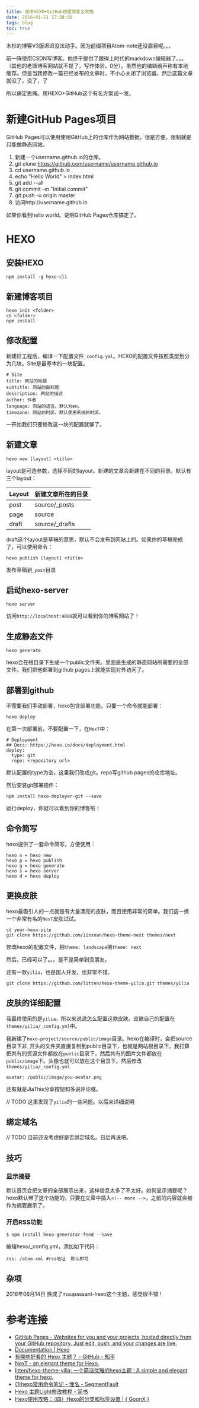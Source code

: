 ```yaml
---
title: 使用HEXO+GitHub搭建博客全攻略
date: 2016-01-21 17:28:05
tags: blog
toc: true
---
```


木杉的博客V3版迟迟没法动手。因为前缀项目Atom-note还没眉目呢。。。

前一阵使用CSDN写博客。他终于提供了跟得上时代的markdown编辑器了。。。（其他的老牌博客网站就不提了，写作体验，0分）。虽然他的编辑器声称有本地缓存。但是当我修改一篇已经发布的文章时，不小心关闭了浏览器，然后这篇文章就没了，没了，了

所以痛定思痛。用HEXO+GitHub这个有名方案试一发。

# 新建GitHub Pages项目
GitHub Pages可以使用使用GitHub上的仓库作为网站数据，很是方便，限制就是只能做静态网站。

1. 新建一个username.github.io的仓库。
2. git clone https://github.com/username/username.github.io
3. cd username.github.io
4. echo "Hello World" > index.html
5. git add --all
6. git commit -m "Initial commit"
7. git push -u origin master
8. 访问http://username.github.io

如果你看到hello world。说明GitHub Pages仓库搞定了。

# HEXO
## 安装HEXO

    npm install -g hexo-cli
    
## 新建博客项目

    hexo init <folder>
    cd <folder>
    npm install

## 修改配置
新建好工程后，编译一下配置文件`_config.yml`。HEXO的配置文件按照类型划分为几块。Site是最基本的一块配置。

```
# Site
title: 网站的标题
subtitle: 网站的副标题
description: 网站的描述
author: 作者
language: 网站的语言。默认为en。
timezone: 网站的时区。默认使用系统的时区。
```

一开始我们只要修改这一块的配置就够了。

## 新建文章

    hexo new [layout] <title>

layout是可选参数，选择不同的layout，新建的文章会新建在不同的目录。默认有三个layout：

| Layout | 新建文章所在的目录 |
|---|---|
| post    | source/_posts |
| page    | source |
| draft  | source/_drafts |

draft这个layout是草稿的意思，默认不会发布到网站上的。如果你的草稿完成了，可以使用命令：

    hexo publish [layout] <title>

发布草稿到`_post`目录

## 启动hexo-server

    hexo server

访问`http://localhost:4000`就可以看到你的博客网站了！

## 生成静态文件

    hexo generate

hexo会在根目录下生成一个public文件夹。里面是生成的静态网站所需要的全部文件。我们把他部署到github pages上就能实现对外访问了。

## 部署到github
不需要我们手动部署，hexo包含部署功能。只要一个命令就能部署：

    hexo deploy

在第一次部署前，不要配置一下，在`NexT`中：

```
# Deployment
## Docs: https://hexo.io/docs/deployment.html
deploy:
  type: git
  repo: <repository url>
```

默认配置的type为空，这里我们改成git。repo写github pages的仓库地址。

然后安装git部署插件：

    npm install hexo-deployer-git --save

运行deploy，你就可以看到你的博客啦！

## 命令简写
hexo提供了一套命令简写，方便使用：

```
hexo n = hexo new
hexo p = hexo publish
hexo g = hexo generate
hexo s = hexo server
hexo d = hexo deploy
```

## 更换皮肤
hexo最吸引人的一点就是有大量漂亮的皮肤，而且使用非常的简单。我们这一换一个非常有名的`NexT`皮肤试试。

```
cd your-hexo-site
git clone https://github.com/iissnan/hexo-theme-next themes/next
```

修改hexo的配置文件，把`theme: landscape`把`theme: next`

然后。已经可以了。。。是不是简单到没朋友。

还有一款`yilia`，也是国人开发，也非常不错。

    git clone https://github.com/litten/hexo-theme-yilia.git themes/yilia
    
## 皮肤的详细配置
我最终使用的是`yilia`，所以来说说怎么配置这款皮肤。皮肤自己的配置在`themes/yilia/_config.yml`中。

我新建了`hexo-project/source/public/image`目录。hexo在编译时，会把source目录下非`_`开头的文件夹直接复制到public目录下，也就是网站根目录下。我打算把共有的资源文件都放在`public`目录下，然后共有的图片文件都放在`public/image`下。头像也就可以放在这个目录下。然后修改`themes/yilia/_config.yml`

```
avatar: /public/image/you-avatar.png
```

还有就是JiaThis分享按钮和多说评论框。

// TODO 这里发现了`yilia`的一些问题。以后来详细说明

## 绑定域名

// TODO 目前还没考虑好是否绑定域名。日后再说吧。

## 技巧
### 显示摘要
默认首页会把文章的全部展示出来，这样信息太多了不太好。如何显示摘要呢？hexo默认带了这个功能的，只要在文章中插入`<!-- more -->`，之前的内容就会被作为摘要展示了。

### 开启RSS功能

    $ npm install hexo-generator-feed --save

编辑hexo/_config.yml，添加如下代码：
    
    rss: /atom.xml #rss地址  默认即可

## 杂项
2016年06月14日
换成了maupassant-hexo这个主题，感觉很不错！

# 参考连接
- [GitHub Pages - Websites for you and your projects, hosted directly from your GitHub repository. Just edit, push, and your changes are live.](https://pages.github.com/)
- [Documentation | Hexo](https://hexo.io/docs/)
- [有哪些好看的 Hexo 主题？ - GitHub - 知乎](http://www.zhihu.com/question/24422335)
- [NexT - an elegant theme for Hexo.](http://theme-next.iissnan.com/)
- [litten/hexo-theme-yilia: 一个简洁优雅的hexo主题 ; A simple and elegant theme for hexo.](https://github.com/litten/hexo-theme-yilia)
- [(1)hexo常用命令笔记 - 埋名 - SegmentFault](http://segmentfault.com/a/1190000002632530?utm_source=tuicool&utm_medium=referral)
- [Hexo 主题Light修改教程 - 简书](http://www.jianshu.com/p/70343b7c2fd3)
- [Hexo使用攻略：（四）Hexo的分类和标签设置 | { GoonX }](http://ijiaober.github.io/2014/08/05/hexo/hexo-04/)